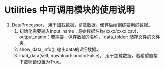 # Utilities 中可调用模块的使用说明       
1. DataProcessor， 用于加载数据，清洗数据，储存后续训练要用的数据。    
    1. 初始化需要输入input_name：原始数据名称(xxxx/xxxx.csv)， output_name：若需要，保存数据的名称， data_folder: 储存文件的文件夹。
    2. show_data_info(), 输出data的详细数据。
    3. load_data(self, download: bool = False)， 用于加载数据，若希望直接下载则请设置为True。